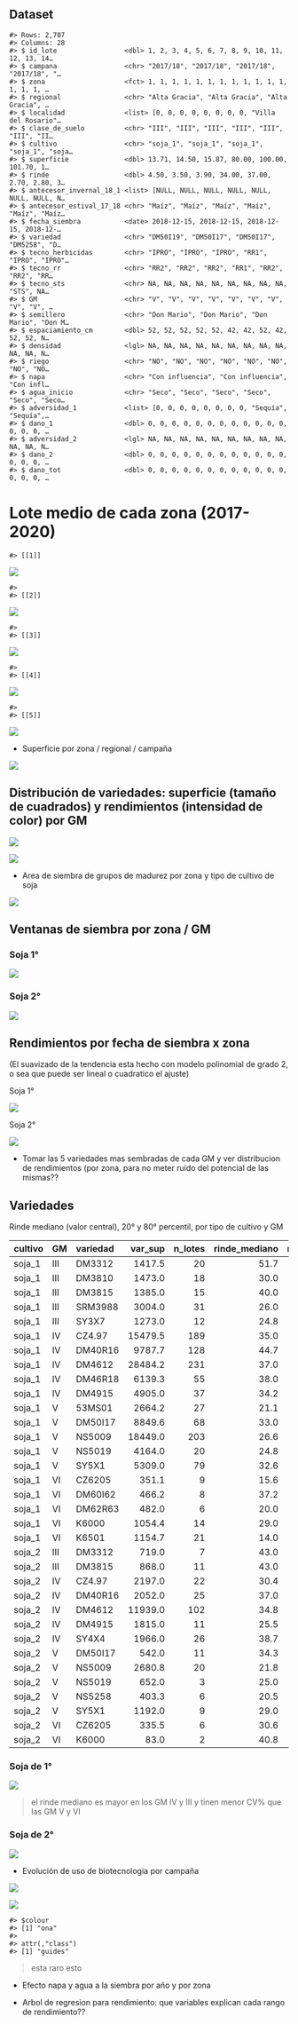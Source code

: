 
## Dataset

    #> Rows: 2,707
    #> Columns: 28
    #> $ id_lote                 <dbl> 1, 2, 3, 4, 5, 6, 7, 8, 9, 10, 11, 12, 13, 14…
    #> $ campana                 <chr> "2017/18", "2017/18", "2017/18", "2017/18", "…
    #> $ zona                    <fct> 1, 1, 1, 1, 1, 1, 1, 1, 1, 1, 1, 1, 1, 1, 1, …
    #> $ regional                <chr> "Alta Gracia", "Alta Gracia", "Alta Gracia", …
    #> $ localidad               <list> [0, 0, 0, 0, 0, 0, 0, 0, "Villa del Rosario"…
    #> $ clase_de_suelo          <chr> "III", "III", "III", "III", "III", "III", "II…
    #> $ cultivo                 <chr> "soja_1", "soja_1", "soja_1", "soja_1", "soja…
    #> $ superficie              <dbl> 13.71, 14.50, 15.87, 80.00, 100.00, 101.70, 1…
    #> $ rinde                   <dbl> 4.50, 3.50, 3.90, 34.00, 37.00, 2.70, 2.80, 3…
    #> $ antecesor_invernal_18_1 <list> [NULL, NULL, NULL, NULL, NULL, NULL, NULL, N…
    #> $ antecesor_estival_17_18 <chr> "Maíz", "Maíz", "Maíz", "Maíz", "Maíz", "Maíz…
    #> $ fecha_siembra           <date> 2018-12-15, 2018-12-15, 2018-12-15, 2018-12-…
    #> $ variedad                <chr> "DM50I19", "DM50I17", "DM50I17", "DM5258", "D…
    #> $ tecno_herbicidas        <chr> "IPRO", "IPRO", "IPRO", "RR1", "IPRO", "IPRO"…
    #> $ tecno_rr                <chr> "RR2", "RR2", "RR2", "RR1", "RR2", "RR2", "RR…
    #> $ tecno_sts               <chr> NA, NA, NA, NA, NA, NA, NA, NA, NA, "STS", NA…
    #> $ GM                      <chr> "V", "V", "V", "V", "V", "V", "V", "V", "V", …
    #> $ semillero               <chr> "Don Mario", "Don Mario", "Don Mario", "Don M…
    #> $ espaciamiento_cm        <dbl> 52, 52, 52, 52, 52, 42, 42, 52, 42, 52, 52, N…
    #> $ densidad                <lgl> NA, NA, NA, NA, NA, NA, NA, NA, NA, NA, NA, N…
    #> $ riego                   <chr> "NO", "NO", "NO", "NO", "NO", "NO", "NO", "NO…
    #> $ napa                    <chr> "Con influencia", "Con influencia", "Con infl…
    #> $ agua_inicio             <chr> "Seco", "Seco", "Seco", "Seco", "Seco", "Seco…
    #> $ adversidad_1            <list> [0, 0, 0, 0, 0, 0, 0, 0, "Sequía", "Sequía",…
    #> $ dano_1                  <dbl> 0, 0, 0, 0, 0, 0, 0, 0, 0, 0, 0, 0, 0, 0, 0, …
    #> $ adversidad_2            <lgl> NA, NA, NA, NA, NA, NA, NA, NA, NA, NA, NA, N…
    #> $ dano_2                  <dbl> 0, 0, 0, 0, 0, 0, 0, 0, 0, 0, 0, 0, 0, 0, 0, …
    #> $ dano_tot                <dbl> 0, 0, 0, 0, 0, 0, 0, 0, 0, 0, 0, 0, 0, 0, 0, …

# Lote medio de cada zona (2017-2020)

    #> [[1]]

![](README_files/figure-gfm/unnamed-chunk-4-1.png)<!-- -->

    #> 
    #> [[2]]

![](README_files/figure-gfm/unnamed-chunk-4-2.png)<!-- -->

    #> 
    #> [[3]]

![](README_files/figure-gfm/unnamed-chunk-4-3.png)<!-- -->

    #> 
    #> [[4]]

![](README_files/figure-gfm/unnamed-chunk-4-4.png)<!-- -->

    #> 
    #> [[5]]

![](README_files/figure-gfm/unnamed-chunk-4-5.png)<!-- -->

  - Superficie por zona / regional / campaña

![](README_files/figure-gfm/unnamed-chunk-5-1.png)<!-- -->

## Distribución de variedades: superficie (tamaño de cuadrados) y rendimientos (intensidad de color) por GM

![](README_files/figure-gfm/unnamed-chunk-8-1.png)<!-- -->

![](README_files/figure-gfm/unnamed-chunk-9-1.png)<!-- -->

  - Area de siembra de grupos de madurez por zona y tipo de cultivo de
    soja

![](README_files/figure-gfm/unnamed-chunk-10-1.png)<!-- -->

## Ventanas de siembra por zona / GM

### Soja 1°

![](README_files/figure-gfm/unnamed-chunk-11-1.png)<!-- -->

### Soja 2°

![](README_files/figure-gfm/unnamed-chunk-12-1.png)<!-- -->

## Rendimientos por fecha de siembra x zona

(El suavizado de la tendencia esta hecho con modelo polinomial de grado
2, o sea que puede ser lineal o cuadratico el ajuste)

Soja 1°

![](README_files/figure-gfm/unnamed-chunk-13-1.png)<!-- -->

Soja 2°

![](README_files/figure-gfm/unnamed-chunk-14-1.png)<!-- -->

  - Tomar las 5 variedades mas sembradas de cada GM y ver distribucion
    de rendimientos (por zona, para no meter ruido del potencial de las
    mismas??

## Variedades

Rinde mediano (valor central), 20° y 80° percentil, por tipo de cultivo
y GM

| cultivo | GM  | variedad | var\_sup | n\_lotes | rinde\_mediano | rinde\_20 | rinde\_80 |   cv |
| :------ | :-- | :------- | -------: | -------: | -------------: | --------: | --------: | ---: |
| soja\_1 | III | DM3312   |   1417.5 |       20 |           51.7 |      40.8 |      55.0 | 20.6 |
| soja\_1 | III | DM3810   |   1473.0 |       18 |           30.0 |      17.7 |      32.6 | 32.0 |
| soja\_1 | III | DM3815   |   1385.0 |       15 |           40.0 |      32.3 |      51.6 | 29.1 |
| soja\_1 | III | SRM3988  |   3004.0 |       31 |           26.0 |      21.0 |      34.0 | 36.3 |
| soja\_1 | III | SY3X7    |   1273.0 |       12 |           24.8 |      17.4 |      28.3 | 28.8 |
| soja\_1 | IV  | CZ4.97   |  15479.5 |      189 |           35.0 |      21.6 |      45.0 | 36.3 |
| soja\_1 | IV  | DM40R16  |   9787.7 |      128 |           44.7 |      37.2 |      52.1 | 20.8 |
| soja\_1 | IV  | DM4612   |  28484.2 |      231 |           37.0 |      27.0 |      46.0 | 30.4 |
| soja\_1 | IV  | DM46R18  |   6139.3 |       55 |           38.0 |      26.4 |      46.0 | 28.0 |
| soja\_1 | IV  | DM4915   |   4905.0 |       37 |           34.2 |      19.6 |      40.7 | 36.9 |
| soja\_1 | V   | 53MS01   |   2664.2 |       27 |           21.1 |      15.8 |      27.8 | 36.1 |
| soja\_1 | V   | DM50I17  |   8849.6 |       68 |           33.0 |      23.1 |      38.0 | 31.4 |
| soja\_1 | V   | NS5009   |  18449.0 |      203 |           26.6 |      16.4 |      36.7 | 40.6 |
| soja\_1 | V   | NS5019   |   4164.0 |       20 |           24.8 |      16.9 |      36.4 | 34.9 |
| soja\_1 | V   | SY5X1    |   5309.0 |       79 |           32.6 |      23.9 |      39.1 | 28.3 |
| soja\_1 | VI  | CZ6205   |    351.1 |        9 |           15.6 |      12.0 |      18.5 | 32.8 |
| soja\_1 | VI  | DM60I62  |    466.2 |        8 |           37.2 |      31.2 |      43.8 | 36.6 |
| soja\_1 | VI  | DM62R63  |    482.0 |        6 |           20.0 |      15.8 |      26.0 | 43.3 |
| soja\_1 | VI  | K6000    |   1054.4 |       14 |           29.0 |      24.5 |      34.4 | 25.0 |
| soja\_1 | VI  | K6501    |   1154.7 |       21 |           14.0 |      14.0 |      23.4 | 39.2 |
| soja\_2 | III | DM3312   |    719.0 |        7 |           43.0 |      43.0 |      45.4 |  6.4 |
| soja\_2 | III | DM3815   |    868.0 |       11 |           43.0 |      30.0 |      46.0 | 22.4 |
| soja\_2 | IV  | CZ4.97   |   2197.0 |       22 |           30.4 |      19.8 |      34.7 | 29.8 |
| soja\_2 | IV  | DM40R16  |   2052.0 |       25 |           37.0 |      34.1 |      44.6 | 21.9 |
| soja\_2 | IV  | DM4612   |  11939.0 |      102 |           34.8 |      24.0 |      40.0 | 30.7 |
| soja\_2 | IV  | DM4915   |   1815.0 |       11 |           25.5 |      22.5 |      33.0 | 30.2 |
| soja\_2 | IV  | SY4X4    |   1966.0 |       26 |           38.7 |      27.0 |      44.0 | 34.8 |
| soja\_2 | V   | DM50I17  |    542.0 |       11 |           34.3 |      30.0 |      37.6 | 16.8 |
| soja\_2 | V   | NS5009   |   2680.8 |       20 |           21.8 |      12.9 |      31.0 | 41.3 |
| soja\_2 | V   | NS5019   |    652.0 |        3 |           25.0 |      19.6 |      26.2 | 25.9 |
| soja\_2 | V   | NS5258   |    403.3 |        6 |           20.5 |      17.3 |      38.0 | 56.8 |
| soja\_2 | V   | SY5X1    |   1192.0 |        9 |           29.0 |      23.3 |      33.8 | 30.8 |
| soja\_2 | VI  | CZ6205   |    335.5 |        6 |           30.6 |      28.7 |      32.1 | 16.4 |
| soja\_2 | VI  | K6000    |     83.0 |        2 |           40.8 |      40.6 |      40.9 |  0.9 |

### Soja de 1°

![](README_files/figure-gfm/unnamed-chunk-17-1.png)<!-- -->

> el rinde mediano es mayor en los GM IV y III y tinen menor CV% que las
> GM V y VI

### Soja de 2°

![](README_files/figure-gfm/unnamed-chunk-18-1.png)<!-- -->

  - Evolución de uso de biotecnologia por campaña

![](README_files/figure-gfm/unnamed-chunk-20-1.png)<!-- -->

![](README_files/figure-gfm/unnamed-chunk-21-1.png)<!-- -->

    #> $colour
    #> [1] "ona"
    #> 
    #> attr(,"class")
    #> [1] "guides"

> esta raro esto

  - Efecto napa y agua a la siembra por año y por zona

  - Arbol de regresion para rendimiento: que variables explican cada
    rango de rendimiento??
